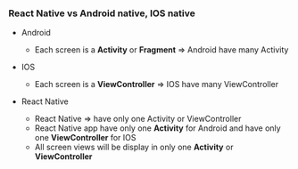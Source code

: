 ### React Native vs Android native, IOS native 

* Android
  * Each screen is a **Activity** or **Fragment** => Android have many Activity

* IOS 
  * Each screen is a **ViewController** => IOS have many ViewController
  
* React Native
  * React Native => have only one Activity or ViewController
  * React Native app have only one **Activity** for Android and have only one **ViewController** for IOS
  * All screen views will be display in only one **Activity** or **ViewController**
